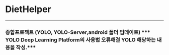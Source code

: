 # DietHelper
<hr/>
<h3>종합프로젝트 (YOLO, YOLO-Server,android 폴더 업데이트)
*** YOLO Deep Learning Platform의 사용법 오류해결 YOLO 해당하는 내용을 작성.***
  
